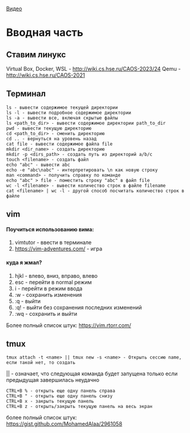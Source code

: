 
[Видео](https://www.youtube.com/watch?v=WGxA9WTWyNQ)
# Вводная часть 

## Ставим линукс

Virtual Box, Docker, WSL - http://wiki.cs.hse.ru/CAOS-2023/24
Qemu - http://wiki.cs.hse.ru/CAOS-2021


## Терминал

	ls - вывести содержимое текущей директории 
	ls -l - вывести подробное содержимое директории
	ls -a - вывести все, включая скрытые файлы
	ls <path_to_dir> - вывести содержимое директории path_to_dir
	pwd - вывести текущую директорию
	cd <path_to_dir> - сменить директорию
	cd .. - вернуться на уровень назад
	cat file - вывести содержимое файла file
	mkdir <dir_name> - создать директорию
	mkdir -p <dirs_path> - создать путь из директорий a/b/c
	touch <filename> - создать файл
	echo "abc" - вывести abc
	echo -e "abc\nabc" - интерпретировать \n как новую строку
	man <command> - получить справку по команде
	echo "abc" > file - поместить строку "abc" в файл file
	wc -l <filename> - вывести количество строк в файле filename
	cat <filename> | wc -l - другой способ посчитать количество строк в файле

## vim

#### Поучиться использованию вима:

1. vimtutor - ввести в терминале
2. https://vim-adventures.com/ - игра 

#### куда я жмал?

1. hjkl - влево, вниз, вправо, влево
2. esc - перейти в normal режим 
3. i - перейти в режим ввода
4. :w - сохранить изменения
5. :q - выйти
6. :q! - выйти без сохранения последних изменений
7. :wq - сохранить и выйти

Более полный список штук: https://vim.rtorr.com/
## tmux

	tmux attach -t <name> || tmux new -s <name> - Открыть сессию name, если такой нет, то создать

|| - означает, что следующая команда будет запущена только если предыдущая завершилась неудачно

	CTRL+B % - открыть еще одну панель справа
	CTRL+B " - открыть еще одну панель снизу
	CTRL+B x - закрыть текущую панель
	CTRL+B z - открыть/закрыть текущую панель на весь экран

более полный список штук: https://gist.github.com/MohamedAlaa/2961058